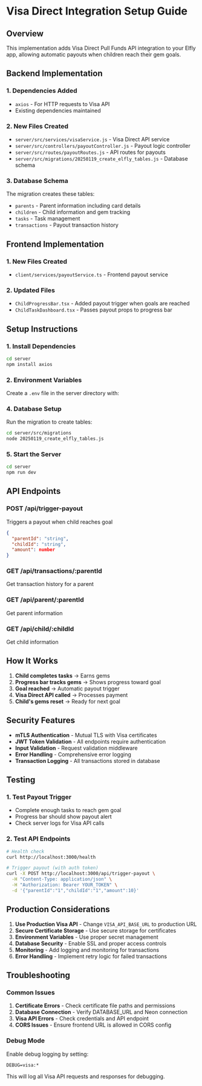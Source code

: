 # Visa Direct Integration Setup Guide

## Overview
This implementation adds Visa Direct Pull Funds API integration to your Elfly app, allowing automatic payouts when children reach their gem goals.

## Backend Implementation

### 1. Dependencies Added
- `axios` - For HTTP requests to Visa API
- Existing dependencies maintained

### 2. New Files Created
- `server/src/services/visaService.js` - Visa Direct API service
- `server/src/controllers/payoutController.js` - Payout logic controller
- `server/src/routes/payoutRoutes.js` - API routes for payouts
- `server/src/migrations/20250119_create_elfly_tables.js` - Database schema

### 3. Database Schema
The migration creates these tables:
- `parents` - Parent information including card details
- `children` - Child information and gem tracking
- `tasks` - Task management
- `transactions` - Payout transaction history

## Frontend Implementation

### 1. New Files Created
- `client/services/payoutService.ts` - Frontend payout service

### 2. Updated Files
- `ChildProgressBar.tsx` - Added payout trigger when goals are reached
- `ChildTaskDashboard.tsx` - Passes payout props to progress bar

## Setup Instructions

### 1. Install Dependencies
```bash
cd server
npm install axios
```

### 2. Environment Variables
Create a `.env` file in the server directory with:

 

### 4. Database Setup
Run the migration to create tables:
```bash
cd server/src/migrations
node 20250119_create_elfly_tables.js
```

### 5. Start the Server
```bash
cd server
npm run dev
```

## API Endpoints

### POST /api/trigger-payout
Triggers a payout when child reaches goal
```json
{
  "parentId": "string",
  "childId": "string", 
  "amount": number
}
```

### GET /api/transactions/:parentId
Get transaction history for a parent

### GET /api/parent/:parentId
Get parent information

### GET /api/child/:childId
Get child information

## How It Works

1. **Child completes tasks** → Earns gems
2. **Progress bar tracks gems** → Shows progress toward goal
3. **Goal reached** → Automatic payout trigger
4. **Visa Direct API called** → Processes payment
5. **Child's gems reset** → Ready for next goal

## Security Features

- **mTLS Authentication** - Mutual TLS with Visa certificates
- **JWT Token Validation** - All endpoints require authentication
- **Input Validation** - Request validation middleware
- **Error Handling** - Comprehensive error logging
- **Transaction Logging** - All transactions stored in database

## Testing

### 1. Test Payout Trigger
- Complete enough tasks to reach gem goal
- Progress bar should show payout alert
- Check server logs for Visa API calls

### 2. Test API Endpoints
```bash
# Health check
curl http://localhost:3000/health

# Trigger payout (with auth token)
curl -X POST http://localhost:3000/api/trigger-payout \
  -H "Content-Type: application/json" \
  -H "Authorization: Bearer YOUR_TOKEN" \
  -d '{"parentId":"1","childId":"1","amount":10}'
```

## Production Considerations

1. **Use Production Visa API** - Change `VISA_API_BASE_URL` to production URL
2. **Secure Certificate Storage** - Use secure storage for certificates
3. **Environment Variables** - Use proper secret management
4. **Database Security** - Enable SSL and proper access controls
5. **Monitoring** - Add logging and monitoring for transactions
6. **Error Handling** - Implement retry logic for failed transactions

## Troubleshooting

### Common Issues
1. **Certificate Errors** - Check certificate file paths and permissions
2. **Database Connection** - Verify DATABASE_URL and Neon connection
3. **Visa API Errors** - Check credentials and API endpoint
4. **CORS Issues** - Ensure frontend URL is allowed in CORS config

### Debug Mode
Enable debug logging by setting:
```env
DEBUG=visa:*
```

This will log all Visa API requests and responses for debugging.
